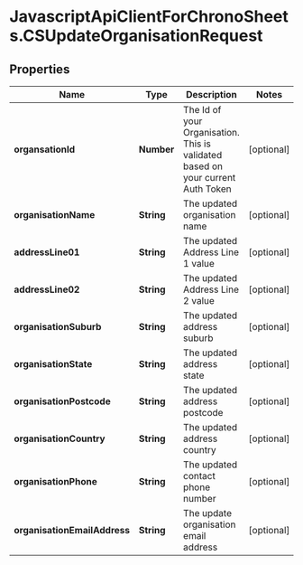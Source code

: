 # JavascriptApiClientForChronoSheets.CSUpdateOrganisationRequest

## Properties
Name | Type | Description | Notes
------------ | ------------- | ------------- | -------------
**organsationId** | **Number** | The Id of your Organisation.  This is validated based on your current Auth Token | [optional] 
**organisationName** | **String** | The updated organisation name | [optional] 
**addressLine01** | **String** | The updated Address Line 1 value | [optional] 
**addressLine02** | **String** | The updated Address Line 2 value | [optional] 
**organisationSuburb** | **String** | The updated address suburb | [optional] 
**organisationState** | **String** | The updated address state | [optional] 
**organisationPostcode** | **String** | The updated address postcode | [optional] 
**organisationCountry** | **String** | The updated address country | [optional] 
**organisationPhone** | **String** | The updated contact phone number | [optional] 
**organisationEmailAddress** | **String** | The update organisation email address | [optional] 


